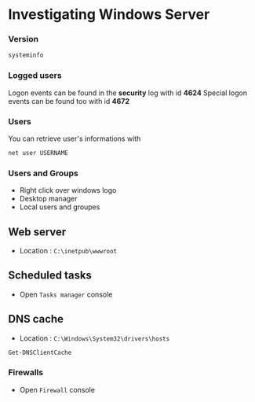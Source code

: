 # Investigating Windows Server
### Version
```cmd
systeminfo
```
### Logged users
Logon events can be found in the **security** log with id **4624**
Special logon events can be found too with id **4672**

### Users
You can retrieve user's informations with
```cmd
net user USERNAME
```

### Users and Groups
- Right click over windows logo
- Desktop manager
- Local users and groupes
## Web server
- Location : `C:\inetpub\wwwroot`

## Scheduled tasks
- Open `Tasks manager` console

## DNS cache
- Location : `C:\Windows\System32\drivers\hosts`
```powershell
Get-DNSClientCache
```

### Firewalls
- Open `Firewall` console